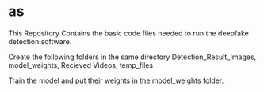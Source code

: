 # as

This Repository Contains the basic code files needed to run the deepfake detection software.


Create the following folders in the same directory Detection_Result_Images, model_weights, Recieved Videos, temp_files


Train the model and put their weights in the model_weights folder.

